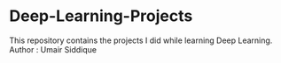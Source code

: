 # Deep-Learning-Projects
This repository contains the projects I did while learning Deep Learning.
<br>
Author : Umair Siddique
